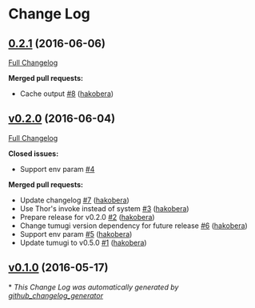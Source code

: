 # Change Log

## [0.2.1](https://github.com/tumugi/tumugi-plugin-command/tree/0.2.1) (2016-06-06)
[Full Changelog](https://github.com/tumugi/tumugi-plugin-command/compare/v0.2.0...0.2.1)

**Merged pull requests:**

- Cache output [\#8](https://github.com/tumugi/tumugi-plugin-command/pull/8) ([hakobera](https://github.com/hakobera))

## [v0.2.0](https://github.com/tumugi/tumugi-plugin-command/tree/v0.2.0) (2016-06-04)
[Full Changelog](https://github.com/tumugi/tumugi-plugin-command/compare/v0.1.0...v0.2.0)

**Closed issues:**

- Support env param [\#4](https://github.com/tumugi/tumugi-plugin-command/issues/4)

**Merged pull requests:**

- Update changelog [\#7](https://github.com/tumugi/tumugi-plugin-command/pull/7) ([hakobera](https://github.com/hakobera))
- Use Thor's invoke instead of system [\#3](https://github.com/tumugi/tumugi-plugin-command/pull/3) ([hakobera](https://github.com/hakobera))
- Prepare release for v0.2.0 [\#2](https://github.com/tumugi/tumugi-plugin-command/pull/2) ([hakobera](https://github.com/hakobera))
- Change tumugi version dependency for future release [\#6](https://github.com/tumugi/tumugi-plugin-command/pull/6) ([hakobera](https://github.com/hakobera))
- Support env param [\#5](https://github.com/tumugi/tumugi-plugin-command/pull/5) ([hakobera](https://github.com/hakobera))
- Update tumugi to v0.5.0 [\#1](https://github.com/tumugi/tumugi-plugin-command/pull/1) ([hakobera](https://github.com/hakobera))

## [v0.1.0](https://github.com/tumugi/tumugi-plugin-command/tree/v0.1.0) (2016-05-17)


\* *This Change Log was automatically generated by [github_changelog_generator](https://github.com/skywinder/Github-Changelog-Generator)*